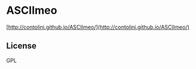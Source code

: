 # ASCIImeo

[http://contolini.github.io/ASCIImeo/](http://contolini.github.io/ASCIImeo/)

## License

GPL
